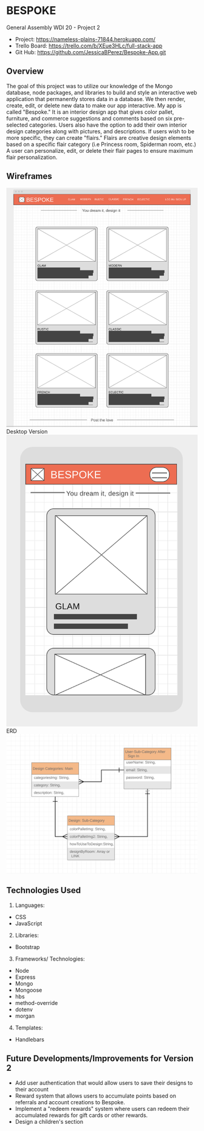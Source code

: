 # BESPOKE

General Assembly WDI 20 - Project 2

- Project: https://nameless-plains-71844.herokuapp.com/
- Trello Board: https://trello.com/b/XEue3HLc/full-stack-app
- Git Hub: https://github.com/JessicaBPerez/Bespoke-App.git

## Overview

The goal of this project was to utilize our knowledge of the Mongo database, node packages, and libraries to build and style an interactive web application that permanently stores data in a database. We then render, create, edit, or delete new data to make our app interactive. My app is called "Bespoke." It is an interior design app that gives color pallet, furniture, and commerce suggestions and comments based on six pre-selected categories. Users also have the option to add their own interior design categories along with pictures, and descriptions. If users wish to be more specific, they can create "flairs." Flairs are creative design elements based on a specific flair category (i.e Princess room, Spiderman room, etc.) A user can personalize, edit, or delete their flair pages to ensure maximum flair personalization.

## Wireframes

<img src= "images/MacBook.png" alt="Bespoke MacBook Wireframe">
Desktop Version
<img src= "images/Mobile.png" alt = "Bespoke mobile Wireframe>
Mobile Version

## ERD

<img src= "images/ERD_Chart.png" alt="ERD Chart">

## Technologies Used

1. Languages:

- CSS
- JavaScript

2. Libraries:

- Bootstrap

3. Frameworks/ Technologies:

- Node
- Express
- Mongo
- Mongoose
- hbs
- method-override
- dotenv
- morgan

4. Templates:

- Handlebars

## Future Developments/Improvements for Version 2

- Add user authentication that would allow users to save their designs to their account
- Reward system that allows users to accumulate points based on referrals and account creations to Bespoke.
- Implement a "redeem rewards" system where users can redeem their accumulated rewards for gift cards or other rewards.
- Design a children's section

